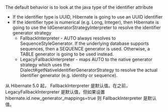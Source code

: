 The default behavior is to look at the java type of the identifier attribute
- If the identifier type is UUID, Hibernate is going to use an UUID identifier
- If the identifier type is numerical (e.g. Long, Integer), then Hibernate is going to use the IdGeneratorStrategyInterpreter to resolve the identifier generator strategy
  - FallbackInterpreter - AUTO always resolves to SequenceStyleGenerator. If the underlying database supports sequences, then a SEQUENCE generator is used. Otherwise, a TABLE generator is going to be used instead.
  - LegacyFallbackInterpreter - maps AUTO to the native generator strategy which uses the Dialect#getNativeIdentifierGeneratorStrategy to resolve the actual identifier generator (e.g. identity or sequence).


从 Hibernate 5.0 起， FallbackInterpreter 是默认值。在之前， LegacyFallbackInterpreter 是默认值，但如果设置 hibernate.id.new_generator_mappings=true 则  FallbackInterpreter 是默认值。



